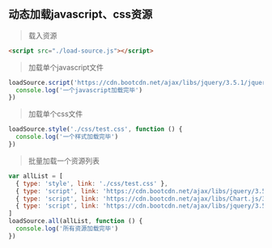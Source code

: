## 动态加载javascript、css资源

> 载入资源

```html
<script src="./load-source.js"></script>
```


> 加载单个javascript文件

```javascript
loadSource.script('https://cdn.bootcdn.net/ajax/libs/jquery/3.5.1/jquery.js', function () {
  console.log('一个javascript加载完毕')
})
```


> 加载单个css文件

```javascript
loadSource.style('./css/test.css', function () {
  console.log('一个样式加载完毕')
})
```

> 批量加载一个资源列表

```javascript
var allList = [
  { type: 'style', link: './css/test.css' },
  { type: 'script', link: 'https://cdn.bootcdn.net/ajax/libs/jquery/3.5.1/jquery.js' },
  { type: 'script', link: 'https://cdn.bootcdn.net/ajax/libs/Chart.js/3.0.0-beta.6/chart.min.js' },
  { type: 'script', link: 'https://cdn.bootcdn.net/ajax/libs/jquery/3.5.1/jquery.js' },
]
loadSource.all(allList, function () {
  console.log('所有资源加载完毕')
})
```